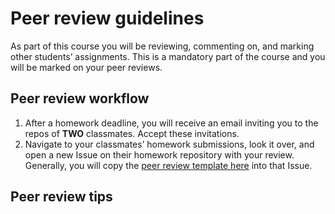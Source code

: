 # Peer review guidelines

As part of this course you will be reviewing, commenting on, and marking other students’ assignments. This is a mandatory part of the course and you will be marked on your peer reviews.

## Peer review workflow

1. After a homework deadline, you will receive an email inviting you to the repos of **TWO** classmates. Accept these invitations.
2. Navigate to your classmates’ homework submissions, look it over, and open a new Issue on their homework repository with your review. Generally, you will copy the [peer review template here](peerreview_template.md) into that Issue.

## Peer review tips


